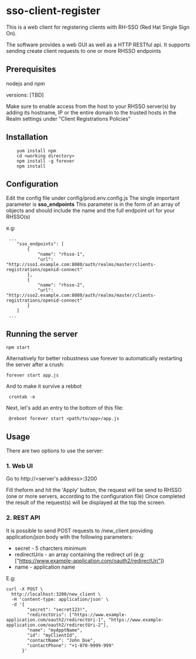 # sso-client-register

This is a web client for registering clients with RH-SSO (Red Hat Single Sign On).

The software provides a web GUI as well as a HTTP RESTful api.
It supports sending create client requests to one or more RHSSO endpoints

## Prerequisites

nodejs and npm

versions: [TBD]

Make sure to enable access from the host to your RHSSO server(s) by adding its hostname, IP or the entire domain to the trusted hosts in the Realm settings under "Client Registrations Policies"

## Installation

        yum install npm
        cd <working directory>
        npm install -g forever
        npm install

## Configuration

Edit the config file under config/prod.env.config.js
The single important parameter is **sso_endpoints** 
This parameter is in the form of an array of objects and should include the name and the full endpoint url for your RHSSO(s)

e.g:

     ...
        "sso_endpoints": [
            {
                "name": "rhsso-1",
                "url": "http://sso1.example.com:8080/auth/realms/master/clients-registrations/openid-connect"
            },
            {
                "name": "rhsso-2",
                "url": "http://sso2.example.com:8080/auth/realms/master/clients-registrations/openid-connect"
            }
        ]
     ...
## Running the server

    npm start 

Alternatively for better robustness use forever to automatically restarting the server after a crush:

    forever start app.js
    
And to make it survive a rebbot
        
     crontab -e
Next, let's add an entry to the bottom of this file:

     @reboot forever start <path/to/app>/app.js

 
## Usage

There are two options to use the server:

### 1. Web UI
Go to http://<server's address>:3200

Fill theform and hit the 'Apply' button, the request will be send to RHSSO (one or more servers, according to the configuration file)
Once completed the result of the request(s) will be displayed at the top the screen.     

### 2. REST API
    
It is possible to send POST requests to /new_client providing application/json body with the following parameters:
    
* secret - 5 charcters minimum
* redirectUris - an array containing the redirect url (e.g: ["https://www.example-application.com/oauth2/redirectUri"])
* name - application name

E.g:
    
    curl -X POST \
      http://localhost:3200/new_client \
      -H 'content-type: application/json' \
      -d '{
            "secret": "secret123!",
            "redirectUris": ["https://www.example-application.com/oauth2/redirectUri-1", "https://www.example-application.com/oauth2/redirectUri-2"],
            "name": "myApptName",
            "id": "myClientId",
            "contactName": "John Doe",
            "contactPhone": "+1-070-9999-999"
          }'